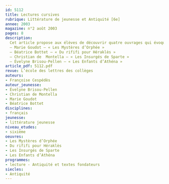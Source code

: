 ```yaml
---
id: 5112
title: Lectures cursives
rubrique: Littérature de jeunesse et Antiquité [6e]
annee: 2003
magazine: n°2 août 2003
pages: 8
description: 
  Cet article propose aux élèves de découvrir quatre ouvrages qui évoquent de façon très actuelle une époque très lointaine, l’Antiquité. Quels qu’en soient l’approche (historique ou mythologique) et le ton (dramatique, tragique ou humoristique), au travers de destins exceptionnels (fictifs ou réels), ces récits, quasiment à la manière de livres d’histoire, informent les lecteurs sur la vie quotidienne, les pratiques religieuses et guerrières ou encore les arts et les lois de cette période. L’approche fictive du passé semble intéressante au regard du programme d’histoire de sixième et de l’apprentissage du latin que certains élèves débuteront en cinquième.
  – Marie Goudot – « Les Mystères d’Orphée »
  – Béatrice Bottet – « Du rififi pour Héraklès »
  – Christian de  Montella – « Les Insurgés de Sparte »
  – Évelyne Brisou-Pellen – « Les Enfants d’Athéna »
article_pdf: 5112.pdf
revue: L’école des lettres des collèges
auteurs:
- Françoise Cespédès
auteur_jeunesse:
- Évelyne Brisou-Pellen
- Christian de Montella
- Marie Goudot
- Béatrice Bottet
disciplines:
- français
jeunesse:
- littérature jeunesse
niveau_etudes:
- sixième
oeuvres:
- Les Mystères d’Orphée
- Du rififi pour Héraklès
- Les Insurgés de Sparte
- Les Enfants d’Athéna
programmes:
- lecture - Antiquité et textes fondateurs
siecles:
- Antiquité
---
```

